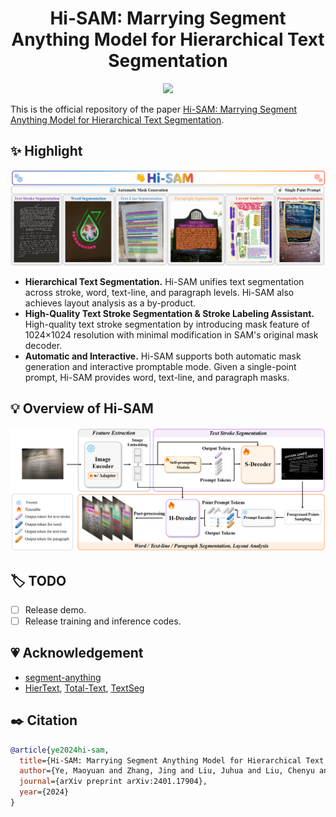 <h1 align="center">Hi-SAM: Marrying Segment Anything Model for Hierarchical Text Segmentation</h1> 

<p align="center">
<a href="https://arxiv.org/abs/2401.17904"><img src="https://img.shields.io/badge/arXiv-Paper-<color>"></a>
</p>

This is the official repository of the paper [Hi-SAM: Marrying Segment Anything Model for Hierarchical Text Segmentation](https://arxiv.org/abs/2401.17904).

## :sparkles: Highlight

![overview](.asset/overview.png)

- **Hierarchical Text Segmentation.** Hi-SAM unifies text segmentation across stroke, word, text-line, and paragraph levels. Hi-SAM also achieves layout analysis as a by-product.
- **High-Quality Text Stroke Segmentation & Stroke Labeling Assistant.** High-quality text stroke segmentation by introducing mask feature of 1024×1024 resolution with minimal modification in SAM's original mask decoder. 
- **Automatic and Interactive.** Hi-SAM supports both automatic mask generation and interactive promptable mode. Given a single-point prompt, Hi-SAM provides word, text-line, and paragraph masks.

## :bulb: Overview of Hi-SAM
![Hi-SAM](.asset/Hi-SAM.png)

## :label: TODO 

- [ ] Release demo.
- [ ] Release training and inference codes.

## 💗 Acknowledgement

- [segment-anything](https://github.com/facebookresearch/segment-anything)
- [HierText](https://github.com/google-research-datasets/hiertext), [Total-Text](https://github.com/cs-chan/Total-Text-Dataset), [TextSeg](https://github.com/SHI-Labs/Rethinking-Text-Segmentation)

## :black_nib: Citation

```bibtex
@article{ye2024hi-sam,
  title={Hi-SAM: Marrying Segment Anything Model for Hierarchical Text Segmentation},
  author={Ye, Maoyuan and Zhang, Jing and Liu, Juhua and Liu, Chenyu and Yin, Baocai and Liu, Cong and Du, Bo and Tao, Dacheng},
  journal={arXiv preprint arXiv:2401.17904},
  year={2024}
}
```